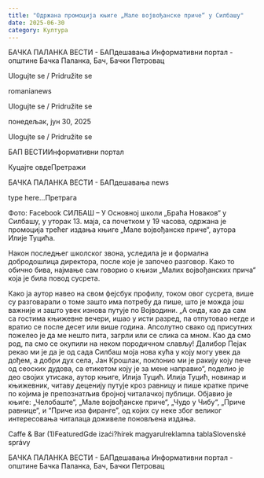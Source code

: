```yaml
---
title: "Одржана промоција књиге „Мале војвођанске приче“ у Силбашу"
date: 2025-06-30
category: Култура
---
```


БАЧКА ПАЛАНКА ВЕСТИ - БАПдешавања Информативни портал - општине Бачка Паланка, Бач, Бачки Петровац

Ulogujte se / Pridružite se

romanianews

Ulogujte se / Pridružite se

понедељак, јун 30, 2025

Ulogujte se / Pridružite se

БАП ВЕСТИИнформативни портал

Куцајте овдеПретражи

БАЧКА ПАЛАНКА ВЕСТИ - БАПдешавања news

type here...Претрага

Фото: Facebook
            СИЛБАШ – У Основној школи „Браћа Новаков“ у Силбашу, у уторак 13. маја, са почетком у 19 часова, одржана је промоција трећег издања књиге „Мале војвођанске приче“, аутора Илије Туцића.

Након последњег школског звона, уследила је и формална добродошлица директора, после које је започео разговор.
Како то обично бива, најмање сам говорио о књизи „Малих војвођанских прича“ која је била повод сусрета.


Како ја аутор навео на свом фејсбук профилу, током овог сусрета, више су разговарали о томе зашто има потребу да пише, што је можда још важније и зашто увек изнова путује по Војводини.
„А онда, као да сам са гостима књижевне вечери, ишао у исти разред, па отпутовао негде и вратио се после десет или више година. Апсолутно свако од присутних пожелео је да ме нешто пита, загрли или се слика са мном. Као да смо род, па смо се окупили на неком породичном слављу! Далибор Пејак рекао ми је да је од сада Силбаш моја нова кућа у коју могу увек да дођем, а добри дух села, Јан Крошлак, поклонио ми је ракију коју пече од сеоских дудова, са етикетом коју је за мене направио“, поделио је део својих утисака, аутор књиге, Илија Туцић.
Илија Туцић, новинар и књижевник, читаву деценију путује кроз равницу и пише кратке приче по којима је препознатљив бројној читалачкој публици. Објавио је књиге: „Челобаште“, „Мале војвођанске приче“, „Чудо у Чибу“, „Приче равнице“, и “Приче иза фиранге”, од којих су неке због великог интересовања читалаца доживеле поновљена издања.

Caffe & Bar (1)FeaturedGde izaći?hírek magyarulreklamna tablaSlovenské správy

БАЧКА ПАЛАНКА ВЕСТИ - БАПдешавања Информативни портал - општине Бачка Паланка, Бач, Бачки Петровац

